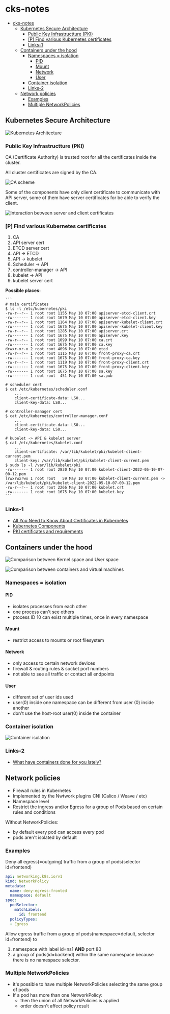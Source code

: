 # cks-notes

- [cks-notes](#cks-notes)
  - [Kubernetes Secure Architecture](#kubernetes-secure-architecture)
    - [Public Key Infrastructture (PKI)](#public-key-infrastructture-pki)
    - [[P] Find various Kubernetes certificates](#p-find-various-kubernetes-certificates)
    - [Links-1](#links-1)
  - [Containers under the hood](#containers-under-the-hood)
    - [Namespaces = isolation](#namespaces--isolation)
      - [PID](#pid)
      - [Mount](#mount)
      - [Network](#network)
      - [User](#user)
    - [Container isolation](#container-isolation)
    - [Links-2](#links-2)
  - [Network policies](#network-policies)
    - [Examples](#examples)
    - [Multiple NetworkPolicies](#multiple-networkpolicies)

## Kubernetes Secure Architecture

![Kubernetes Architecture](/img/1.png "Kubernetes Architecture")

### Public Key Infrastructture (PKI)

CA (Certificate Authority) is trusted root for all the certificates inside the cluster.

All cluster certificates are signed by the CA.

![CA scheme](/img/2.png "CA scheme")

Some of the components have only client certificate to communicate with API server, some of them have server certificates for be able to verify the client.

![Interaction between server and client certificates](/img/3.png "Interaction between server and client certificates")

### [P] Find various Kubernetes certificates

1. CA
2. API server cert
3. ETCD server cert
4. API -> ETCD
5. API -> kubelet
6. Scheduler -> API
7. controller-manager -> API
8. kubelet -> API
9. kubelet server cert

**Possible places:**

    ```
    # main certificates
    $ ls -l /etc/kubernetes/pki
    -rw-r--r-- 1 root root 1155 May 10 07:00 apiserver-etcd-client.crt
    -rw------- 1 root root 1679 May 10 07:00 apiserver-etcd-client.key
    -rw-r--r-- 1 root root 1164 May 10 07:00 apiserver-kubelet-client.crt
    -rw------- 1 root root 1675 May 10 07:00 apiserver-kubelet-client.key
    -rw-r--r-- 1 root root 1285 May 10 07:00 apiserver.crt
    -rw------- 1 root root 1675 May 10 07:00 apiserver.key
    -rw-r--r-- 1 root root 1099 May 10 07:00 ca.crt
    -rw------- 1 root root 1675 May 10 07:00 ca.key
    drwxr-xr-x 2 root root 4096 May 10 07:00 etcd
    -rw-r--r-- 1 root root 1115 May 10 07:00 front-proxy-ca.crt
    -rw------- 1 root root 1675 May 10 07:00 front-proxy-ca.key
    -rw-r--r-- 1 root root 1119 May 10 07:00 front-proxy-client.crt
    -rw------- 1 root root 1675 May 10 07:00 front-proxy-client.key
    -rw------- 1 root root 1675 May 10 07:00 sa.key
    -rw------- 1 root root  451 May 10 07:00 sa.pub

    # scheduler cert
    $ cat /etc/kubernetes/scheduler.conf
        ...
        client-certificate-data: LS0...
        client-key-data: LS0...

    # controller-manager cert
    $ cat /etc/kubernetes/controller-manager.conf
        ...
        client-certificate-data: LS0...
        client-key-data: LS0...

    # kubelet -> API & kubelet server
    $ cat /etc/kubernetes/kubelet.conf
        ...
        client-certificate: /var/lib/kubelet/pki/kubelet-client-current.pem
        client-key: /var/lib/kubelet/pki/kubelet-client-current.pem
    $ sudo ls -l /var/lib/kubelet/pki
    -rw------- 1 root root 2830 May 10 07:00 kubelet-client-2022-05-10-07-00-12.pem
    lrwxrwxrwx 1 root root   59 May 10 07:00 kubelet-client-current.pem -> /var/lib/kubelet/pki/kubelet-client-2022-05-10-07-00-12.pem
    -rw-r--r-- 1 root root 2266 May 10 07:00 kubelet.crt
    -rw------- 1 root root 1675 May 10 07:00 kubelet.key
    ```

### Links-1

- [All You Need to Know About Certificates in Kubernetes](https://www.youtube.com/watch?v=gXz4cq3PKdg)
- [Kubernetes Components](https://kubernetes.io/docs/concepts/overview/components)
- [PKI certificates and requirements](https://kubernetes.io/docs/setup/best-practices/certificates)

## Containers under the hood

![Comparison between Kernel space and User space](/img/4.png "Comparison between Kernel space and User space")

![Comparison between containers and virtual machines](/img/5.png "Comparison between containers and virtual machines")

### Namespaces = isolation

#### PID

- isolates processes from each other
- one process can't see others
- ptocess ID 10 can exist multiple times, once in every namespace

#### Mount

- restrict access to mounts or root filesystem

#### Network

- only access to certain network devices
- firewall & routing rules & socket port numbers
- not able to see all traffic or contact all endpoints

#### User

- different set of user ids used
- user(0) inside one namespace can be different from user (0) inside another
- don't use the host-root user(0) inside the container

### Container isolation

![Container isolation](/img/6.png "Container isolation")

### Links-2

- [What have containers done for you lately?](https://www.youtube.com/watch?v=MHv6cWjvQjM)

## Network policies

- Firewall rules in Kubernetes
- Implemented by the Nwtwork plugins CNI (Calico / Weave / etc)
- Namespace level
- Restrict the ingress and/or Egress for a group of Pods based on certain rules and conditions

Without NetworkPolicies:

- by default every pod can access every pod
- pods aren't isolated by default

### Examples

Deny all egress(=outgoing) traffic from a group of pods(selector id=frontend)

<!-- MARKDOWN-AUTO-DOCS:START (CODE:src=./manifests/networkpolicy-deny-egress.yaml) -->
<!-- The below code snippet is automatically added from ./manifests/networkpolicy-deny-egress.yaml -->
```yaml
api: networking.k8s.io/v1
kind: NetworkPolicy
metadata:
  name: deny-egress-fronted
  namespace: default
spec:
  podSelector:
    matchLabels:
      id: frontend
  policyTypes:
  - Egress
```
<!-- MARKDOWN-AUTO-DOCS:END -->

Allow egress traffic from a group of pods(namespace=default, selector id=frontend) to

1. namespace with label id=ns1 **AND** port 80
2. a group of pods(id=backend) within the same namespace because there is no namespace selector.

<!-- MARKDOWN-AUTO-DOCS:START (CODE:src=./manifests/networkpolicy-2-egress.yaml) -->

### Multiple NetworkPolicies

- it's possible to have multiple NetworkPolicies selecting the same group of pods
- If a pod has more than one NetworkPolicy:
  - then the union of all NetworkPolicies is applied
  - order doesn't affect policy result
